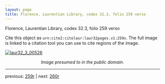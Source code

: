 ```yaml
---
layout: page
title: Florence, Laurentian Library, codex 32.3, folio 259 verso
---
```


Florence, Laurentian Library, codex 32.3, folio 259 verso

Cite this object as `urn:cite2:citelaur:laur32pages.v1:259v`.  The full image is linked to a citation tool you can use to cite regions of the image.

[![laur32_3_00526](http://www.homermultitext.org/iipsrv?IIIF=/project/homer/pyramidal/deepzoom/citelaur/laur32imgs/v1/laur32_3_00526.tif/full/800,/0/default.jpg)](http://www.homermultitext.org/ict2/?urn=urn:cite2:citelaur:laur32imgs.v1:laur32_3_00526) 

<p style="text-align: center; font-style: italic;">Image presumed to in the public domain.</p>

---

previous: [259r](../259r/) | next: [260r](../260r/)